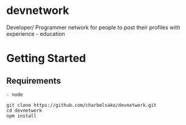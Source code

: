 # devnetwork
Developer/ Programmer network for people to post their profiles with experience - education

# Getting Started
  ## Requirements
    - node
  
  `git clone https://github.com/charbelsako/devnetwork.git` <br>
  `cd devnetwork` <br>
  `npm install` <br>
